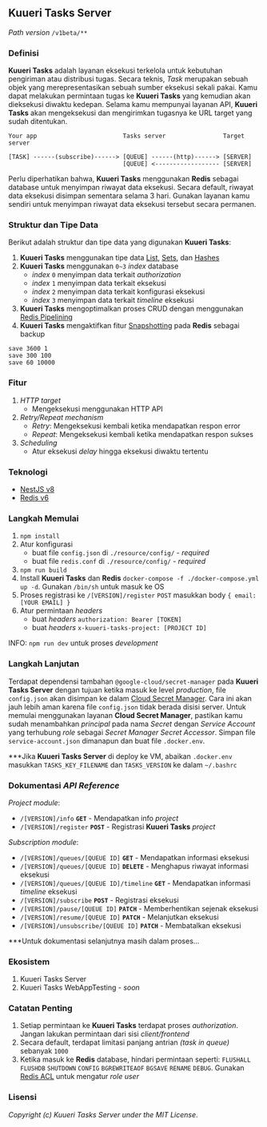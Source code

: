## Kuueri Tasks Server
*Path version* `/v1beta/**`


### Definisi
**Kuueri Tasks** adalah layanan eksekusi terkelola untuk kebutuhan pengiriman atau distribusi tugas. Secara teknis, *Task* merupakan sebuah objek yang merepresentasikan sebuah sumber eksekusi sekali pakai. Kamu dapat melakukan permintaan tugas ke **Kuueri Tasks** yang kemudian akan dieksekusi diwaktu kedepan. Selama kamu mempunyai layanan API, **Kuueri Tasks** akan mengeksekusi dan mengirimkan tugasnya ke URL target yang sudah ditentukan.

```
Your app                        Tasks server                Target server

[TASK] ------(subscribe)------> [QUEUE] ------(http)------> [SERVER]
                                [QUEUE] <------------------ [SERVER]
```

Perlu diperhatikan bahwa, **Kuueri Tasks** menggunakan **Redis** sebagai database untuk menyimpan riwayat data eksekusi. Secara default, riwayat data eksekusi disimpan sementara selama 3 hari. Gunakan layanan kamu sendiri untuk menyimpan riwayat data eksekusi tersebut secara permanen.


### Struktur dan Tipe Data
Berikut adalah struktur dan tipe data yang digunakan **Kuueri Tasks**:
1. **Kuueri Tasks** menggunakan tipe data [List](https://redis.io/docs/manual/data-types/#lists), [Sets](https://redis.io/docs/manual/data-types/#sets), dan [Hashes](https://redis.io/docs/manual/data-types/#hashes)
2. **Kuueri Tasks** menggunakan `0~3` *index* database
    - *index* `0` menyimpan data terkait *authorization*
    - *index* `1` menyimpan data terkait eksekusi
    - *index* `2` menyimpan data terkait konfigurasi eksekusi
    - *index* `3` menyimpan data terkait *timeline* eksekusi
3. **Kuueri Tasks** mengoptimalkan proses CRUD dengan menggunakan [Redis Pipelining](https://redis.io/docs/manual/pipelining/)
4. **Kuueri Tasks** mengaktifkan fitur [Snapshotting](https://github.com/redis/redis/blob/6.2.7/redis.conf#L362) pada **Redis** sebagai backup
```
save 3600 1
save 300 100
save 60 10000
```


### Fitur
1. *HTTP target*
    - Mengeksekusi menggunakan HTTP API
2. *Retry/Repeat mechanism*
    - *Retry*: Mengeksekusi kembali ketika mendapatkan respon error
    - *Repeat*: Mengeksekusi kembali ketika mendapatkan respon sukses
3. *Scheduling*
    - Atur eksekusi *delay* hingga eksekusi diwaktu tertentu


### Teknologi
- [NestJS v8](https://github.com/nestjs/nest/tree/v8.4.7)
- [Redis v6](https://github.com/redis/redis/tree/6.2.7)


### Langkah Memulai
1. `npm install`
2. Atur konfigurasi
    - buat file `config.json` di `./resource/config/` - *required*
    - buat file `redis.conf` di `./resource/config/` - *required*
3. `npm run build`
4. Install **Kuueri Tasks** dan **Redis** `docker-compose -f ./docker-compose.yml up -d`. Gunakan `/bin/sh` untuk masuk ke OS
5. Proses registrasi ke `/[VERSION]/register` `POST` masukkan body `{ email: [YOUR EMAIL] }`
6. Atur permintaan *headers*
    - buat *headers* `authorization: Bearer [TOKEN]`
    - buat *headers* `x-kuueri-tasks-project: [PROJECT ID]`

INFO: `npm run dev` untuk proses *development*

### Langkah Lanjutan
Terdapat dependensi tambahan `@google-cloud/secret-manager` pada **Kuueri Tasks Server** dengan tujuan ketika masuk ke level *production*, file `config.json` akan disimpan ke dalam [Cloud Secret Manager](https://cloud.google.com/secret-manager). Cara ini akan jauh lebih aman karena file `config.json` tidak berada disisi server. Untuk memulai menggunakan layanan **Cloud Secret Manager**, pastikan kamu sudah menambahkan *principal* pada nama *Secret* dengan *Service Account* yang terhubung *role* sebagai *Secret Manager Secret Accessor*. Simpan file `service-account.json` dimanapun dan buat file `.docker.env`.

***Jika **Kuueri Tasks Server** di deploy ke VM, abaikan `.docker.env` masukkan `TASKS_KEY_FILENAME` dan `TASKS_VERSION` ke dalam `~/.bashrc`


### Dokumentasi *API Reference*
*Project module*:
- `/[VERSION]/info` **`GET`** - Mendapatkan info *project*
- `/[VERSION]/register` **`POST`** - Registrasi **Kuueri Tasks** *project*

*Subscription module*:
- `/[VERSION]/queues/[QUEUE ID]` **`GET`** - Mendapatkan informasi eksekusi
- `/[VERSION]/queues/[QUEUE ID]` **`DELETE`** - Menghapus riwayat informasi eksekusi
- `/[VERSION]/queues/[QUEUE ID]/timeline` **`GET`** - Mendapatkan informasi *timeline* eksekusi
- `/[VERSION]/subscribe` **`POST`** - Registrasi eksekusi
- `/[VERSION]/pause/[QUEUE ID]` **`PATCH`** - Memberhentikan sejenak eksekusi
- `/[VERSION]/resume/[QUEUE ID]` **`PATCH`** - Melanjutkan eksekusi
- `/[VERSION]/unsubscribe/[QUEUE ID]` **`PATCH`** - Membatalkan eksekusi

***Untuk dokumentasi selanjutnya masih dalam proses...


### Ekosistem
1. Kuueri Tasks Server
2. Kuueri Tasks WebAppTesting - *soon*


### Catatan Penting
1. Setiap permintaan ke **Kuueri Tasks** terdapat proses *authorization*. Jangan lakukan permintaan dari sisi *client/frontend*
2. Secara default, terdapat limitasi panjang antrian *(task in queue)* sebanyak `1000`
3. Ketika masuk ke **Redis** database, hindari permintaan seperti: `FLUSHALL` `FLUSHDB` `SHUTDOWN` `CONFIG` `BGREWRITEAOF` `BGSAVE` `RENAME` `DEBUG`. Gunakan [Redis ACL](https://redis.io/docs/manual/security/acl/) untuk mengatur *role user*


### Lisensi
*Copyright (c) Kuueri Tasks Server under the MIT License*.
